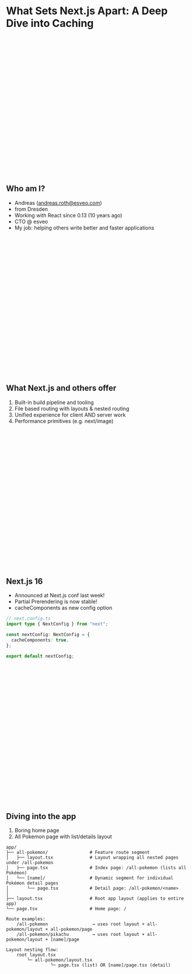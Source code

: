 <br>
<br>
<br>
<br>
<br>
<br>
<br>
<br>
<br>
<br>
<br>
<br>
<br>
<br>
<br>
<br>
<br>
<br>
<br>
<br>
<br>
<br>
<br>
<br>
<br>
<br>
<br>
<br>
<br>
<br>
<br>
<br>
<br>
<br>
<br>
<br>
<br>
<br>
<br>
<br>
<br>
<br>
<br>
<br>
<br>
<br>
<br>
<br>
<br>
<br>
<br>
<br>
<br>
<br>
<br>
<br>
<br>
<br>
<br>
<br>
<br>
<br>
<br>
<br>
<br>
<br>

# What Sets Next.js Apart: A Deep Dive into Caching

<br>
<br>
<br>
<br>
<br>
<br>
<br>
<br>
<br>
<br>
<br>
<br>
<br>
<br>
<br>
<br>
<br>
<br>
<br>
<br>
<br>
<br>

## Who am I?

- Andreas (andreas.roth@esveo.com)
- from Dresden
- Working with React since 0.13 (10 years ago)
- CTO @ esveo
- My job: helping others write better and faster applications

<br>
<br>
<br>
<br>
<br>
<br>
<br>
<br>
<br>
<br>
<br>
<br>
<br>
<br>
<br>
<br>
<br>
<br>
<br>
<br>
<br>
<br>

## What Next.js and others offer

1. Built-in build pipeline and tooling
1. File based routing with layouts & nested routing
1. Unified experience for client AND server work
1. Performance primitives (e.g. next/image)

<br>
<br>
<br>
<br>
<br>
<br>
<br>
<br>
<br>
<br>
<br>
<br>
<br>
<br>
<br>
<br>
<br>
<br>
<br>
<br>
<br>
<br>

## Next.js 16

- Announced at Next.js conf last week!
- Partial Prerendering is now stable!
- cacheComponents as new config option

```ts
// next.config.ts
import type { NextConfig } from "next";

const nextConfig: NextConfig = {
  cacheComponents: true,
};

export default nextConfig;
```

<br>
<br>
<br>
<br>
<br>
<br>
<br>
<br>
<br>
<br>
<br>
<br>
<br>
<br>
<br>
<br>
<br>
<br>
<br>
<br>
<br>
<br>

## Diving into the app

1. Boring home page
1. All Pokemon page with list/details layout

```
app/
├── all-pokemon/                # Feature route segment
│   ├── layout.tsx              # Layout wrapping all nested pages under /all-pokemon
│   ├── page.tsx                # Index page: /all-pokemon (lists all Pokémon)
│   └── [name]/                 # Dynamic segment for individual Pokémon detail pages
│       └── page.tsx            # Detail page: /all-pokemon/<name>
│
├── layout.tsx                  # Root app layout (applies to entire app)
└── page.tsx                    # Home page: /

Route examples:
	/all-pokemon                 → uses root layout + all-pokemon/layout + all-pokemon/page
	/all-pokemon/pikachu         → uses root layout + all-pokemon/layout + [name]/page

Layout nesting flow:
	root layout.tsx
		└─ all-pokemon/layout.tsx
				 └─ page.tsx (list) OR [name]/page.tsx (detail)
```

<br>
<br>
<br>
<br>
<br>
<br>
<br>
<br>
<br>
<br>
<br>
<br>
<br>
<br>
<br>
<br>
<br>
<br>
<br>
<br>
<br>
<br>

# Task 1: Add dynamic data

## Let's do it!

<br>
<br>
<br>
<br>
<br>
<br>
<br>
<br>
<br>
<br>
<br>
<br>
<br>
<br>
<br>
<br>
<br>
<br>
<br>
<br>
<br>
<br>

## What we learned

- Use `npm run build && npm run start` to debug performance and caching
- Next.js 16 now requires suspense for top level dynamic code and prevents "the Next.js feeling"

<br>
<br>
<br>
<br>
<br>
<br>
<br>
<br>
<br>
<br>
<br>
<br>
<br>
<br>
<br>
<br>
<br>
<br>
<br>
<br>
<br>
<br>

# First optimization: dedupe within requests

## Let's do it!

<br>
<br>
<br>
<br>
<br>
<br>
<br>
<br>
<br>
<br>
<br>
<br>
<br>
<br>
<br>
<br>
<br>
<br>
<br>
<br>
<br>
<br>

# Second optimization: "use cache"

## Let's do it!

<br>
<br>
<br>
<br>
<br>
<br>
<br>
<br>
<br>
<br>
<br>
<br>
<br>
<br>
<br>
<br>
<br>
<br>
<br>
<br>
<br>
<br>

## What we learned

- Can be added to data fetching functions
- CAN be added to components, but affects all children
  - You can still forward dynamic content via children

<br>
<br>
<br>
<br>
<br>
<br>
<br>
<br>
<br>
<br>
<br>
<br>
<br>
<br>
<br>
<br>
<br>
<br>
<br>
<br>
<br>
<br>

## Invalidation

- `cacheTag`
- `revalidateTag`
- `updateTag`
- `cacheLife`
  - concepts
    - staleTime (default: 5 minutes)
    - revalidate (default: 15 minutes)
    - expire (default: 1 year)
  - options: seconds, minutes, hours, days, wekks, max (see [docs](https://nextjs.org/docs/app/api-reference/functions/cacheLife))

<br>
<br>
<br>
<br>
<br>
<br>
<br>
<br>
<br>
<br>
<br>
<br>
<br>
<br>
<br>
<br>
<br>
<br>
<br>
<br>
<br>
<br>

## Summary

- Make as much data loading cached.
- Pages will render statically as a result
- The more dynamic your content is, the more complex your revalidation logic will be

<br>
<br>
<br>
<br>
<br>
<br>
<br>
<br>
<br>
<br>
<br>
<br>
<br>
<br>
<br>
<br>
<br>
<br>
<br>
<br>
<br>
<br>

# Let's add user specific content!

## Add to my team

<br>
<br>
<br>
<br>
<br>
<br>
<br>
<br>
<br>
<br>
<br>
<br>
<br>
<br>
<br>
<br>
<br>
<br>
<br>
<br>
<br>
<br>

## What we learned

- dynamic APIs never within `"use cache"`
- dynamic APIs always within `<Suspense>`

<br>
<br>
<br>
<br>
<br>
<br>
<br>
<br>
<br>
<br>
<br>
<br>
<br>
<br>
<br>
<br>
<br>
<br>
<br>
<br>
<br>
<br>

## The tricky parts: Preventing static elements to become dynamic

<br>
<br>
<br>
<br>
<br>
<br>
<br>
<br>
<br>
<br>
<br>
<br>
<br>
<br>
<br>
<br>
<br>
<br>
<br>
<br>
<br>
<br>

## What we learned

- Load dynamic data near the top. If possible, don't await.
- cache below and pass dynamic data via props/children

<br>
<br>
<br>
<br>
<br>
<br>
<br>
<br>
<br>
<br>
<br>
<br>
<br>
<br>
<br>
<br>
<br>
<br>
<br>
<br>
<br>
<br>

# Summary

- Dynamic at the speed of static
- No longer full page decision
- Goal for us: Make as much static/cached as possible
- --> Not always worth it.
  - Internal app: Being up to date is much more important, invalidation can become tricky
  - E-Commerce: Being up to date is only rarely a must, performance is of utmost importance!

<br>
<br>
<br>
<br>
<br>
<br>
<br>
<br>
<br>
<br>
<br>
<br>
<br>
<br>
<br>
<br>
<br>
<br>
<br>
<br>
<br>
<br>

More questions? Let's chat!
